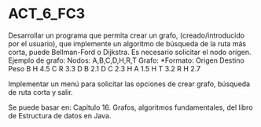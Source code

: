 # ACT_6_FC3

Desarrollar un programa que permita crear un grafo, (creado/introducido por el usuario), que implemente un algoritmo de búsqueda de la ruta más corta, puede Bellman-Ford o Dijkstra. Es necesario solicitar el nodo origen.
Ejemplo de grafo:
Nodos: A,B,C,D,H,R,T
Grafo:
*Formato: Origen Destino Peso
B H 4.5
C R 3.3
D B 2.1
D C 2.3
H A 1.5
H T 3.2
R H 2.7

Implementar un menú para solicitar las opciones de crear grafo, búsqueda de ruta corta y salir.

Se puede basar en: Capítulo 16. Grafos, algoritmos fundamentales, del libro de Estructura de datos en Java.
